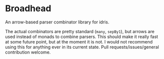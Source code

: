 Broadhead
=========

An arrow-based parser combinator library for idris.

The actual combinators are pretty standard (`many`, `sepBy1`), but arrows are used instead of monads to combine parsers.  This should make it really fast at some future point, but at the moment it is not.  I would not recommend using this for anything ever in its current state.  Pull requests/issues/general contribution welcome.
